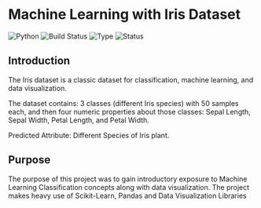 # Machine Learning with Iris Dataset
![Python](https://img.shields.io/badge/python-3.8.x-success) ![Build Status](https://img.shields.io/badge/Machine-3.8.x-red) ![Type](https://img.shields.io/badge/Type-Supervised-yellow) ![Status](https://img.shields.io/badge/Status-Completed-success)

## Introduction
The Iris dataset is a classic dataset for classification, machine learning, and data visualization.

The dataset contains: 3 classes (different Iris species) with 50 samples each, and then four numeric properties about those classes: Sepal Length, Sepal Width, Petal Length, and Petal Width.

Predicted Attribute: Different Species of Iris plant.

## Purpose
The purpose of this project was to gain introductory exposure to Machine Learning Classification concepts along with data visualization. The project makes heavy use of Scikit-Learn, Pandas and Data Visualization Libraries